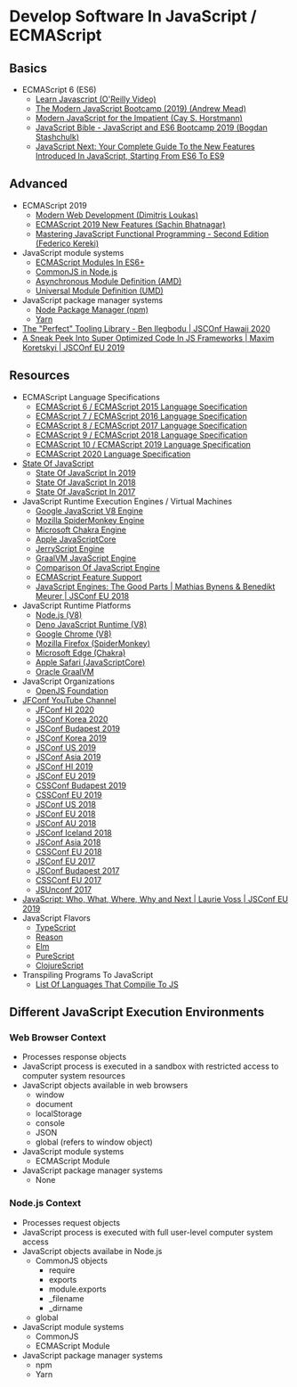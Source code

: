 # Develop Software In JavaScript / ECMAScript

## Basics

* ECMAScript 6 (ES6)
  * [Learn Javascript (O'Reilly Video)](https://learning.oreilly.com/videos/learn-javascript/9780136752899)
  * [The Modern JavaScript Bootcamp (2019) (Andrew Mead)](https://learning.oreilly.com/videos/the-modern-javascript/9781838983734/)
  * [Modern JavaScript for the Impatient (Cay S. Horstmann)](https://learning.oreilly.com/videos/modern-javascript-for/9780135812778)
  * [JavaScript Bible - JavaScript and ES6 Bootcamp 2019 (Bogdan Stashchulk)](https://learning.oreilly.com/videos/javascript-bible/9781839211782)
  * [JavaScript Next: Your Complete Guide To the New Features Introduced In JavaScript, Starting From ES6 To ES9](https://learning.oreilly.com/library/view/javascript-next-your/9781484253946/)

## Advanced

* ECMAScript 2019
  * [Modern Web Development (Dimitris Loukas)](https://learning.oreilly.com/videos/javascript-essentials-for/9781838982676)
  * [ECMAScript 2019 New Features (Sachin Bhatnagar)](https://learning.oreilly.com/videos/ecmascript-2019-new/9781838641825)
  * [Mastering JavaScript Functional Programming - Second Edition (Federico Kereki)](https://learning.oreilly.com/library/view/mastering-javascript-functional/9781839213069/)
* JavaScript module systems
  * [ECMAScript Modules In ES6+](https://www.ecma-international.org/ecma-262/#sec-modules)
  * [CommonJS in Node.js](https://requirejs.org/docs/commonjs.html)
  * [Asynchronous Module Definition (AMD)](https://github.com/amdjs/amdjs-api/blob/master/AMD.md)
  * [Universal Module Definition (UMD)](https://github.com/umdjs/umd)
* JavaScript package manager systems
  * [Node Package Manager (npm)](https://www.npmjs.com/)
  * [Yarn](https://yarnpkg.com/)
* [The "Perfect" Tooling Library - Ben Ilegbodu | JSCOnf Hawaii 2020](https://www.youtube.com/watch?v=kQ4r9OATmB0&list=PL37ZVnwpeshH-mmcnUNoM7LVyegK27Gm1&index=5)
* [A Sneak Peek Into Super Optimized Code In JS Frameworks | Maxim Koretskyi | JSCOnf EU 2019](https://youtu.be/_VHNTC67NR8?list=PL37ZVnwpeshHwJPVBqEnZild7QHWhdufu)

## Resources

* ECMAScript Language Specifications
  * [ECMAScript 6 / ECMAScript 2015 Language Specification](http://www.ecma-international.org/ecma-262/6.0/)
  * [ECMAScript 7 / ECMAScript 2016 Language Specification](https://www.ecma-international.org/ecma-262/7.0/)
  * [ECMAScript 8 / ECMAScript 2017 Language Specification](https://www.ecma-international.org/ecma-262/8.0/)
  * [ECMAScript 9 / ECMAScript 2018 Language Specification](https://ecma-international.org/ecma-262/9.0/)
  * [ECMAScript 10 / ECMAScript 2019 Language Specification](https://www.ecma-international.org/ecma-262/10.0/)
  * [ECMAScript 2020 Language Specification](https://www.ecma-international.org/ecma-262/)
* [State Of JavaScript](https://stateofjs.com/)
  * [State Of JavaScript In 2019](https://2019.stateofjs.com/)
  * [State Of JavaScript In 2018](https://2018.stateofjs.com/)
  * [State Of JavaScript In 2017](https://2017.stateofjs.com/)
* JavaScript Runtime Execution Engines / Virtual Machines
  * [Google JavaScript V8 Engine](https://v8.dev/)
  * [Mozilla SpiderMonkey Engine](https://developer.mozilla.org/en-US/docs/Mozilla/Projects/SpiderMonkey)
  * [Microsoft Chakra Engine](https://github.com/microsoft/ChakraCore )
  * [Apple JavaScriptCore](https://developer.apple.com/documentation/javascriptcore)
  * [JerryScript Engine](https://jerryscript.net/)
  * [GraalVM JavaScript Engine](https://github.com/graalvm/graaljs)
  * [Comparison Of JavaScript Engine](https://en.wikipedia.org/wiki/Comparison_of_JavaScript_engines)
  * [ECMAScript Feature Support](https://kangax.github.io/compat-table/es6/)
  * [JavaScript Engines: The Good Parts | Mathias Bynens & Benedikt Meurer | JSConf EU 2018](https://www.youtube.com/watch?v=5nmpokoRaZI)
* JavaScript Runtime Platforms
  * [Node.js (V8)](https://nodejs.org)
  * [Deno JavaScript Runtime (V8)](https://deno.land/)
  * [Google Chrome (V8)](https://www.google.com/chrome/)
  * [Mozilla Firefox (SpiderMonkey)](https://www.mozilla.org/en-US/firefox/)
  * [Microsoft Edge (Chakra)](https://www.microsoft.com/en-us/edge)
  * [Apple Safari (JavaScriptCore)](https://www.apple.com/safari/)
  * [Oracle GraalVM](https://www.graalvm.org/)
* JavaScript Organizations
  * [OpenJS Foundation](https://openjsf.org/)
* [JFConf YouTube Channel](https://www.youtube.com/c/JSConfEU/featured)
  * [JFConf HI 2020](https://www.youtube.com/playlist?list=PL37ZVnwpeshH-mmcnUNoM7LVyegK27Gm1)
  * [JSConf Korea 2020](https://www.youtube.com/playlist?list=PL37ZVnwpeshHlUonQ2pnYFd8SAiicjmlm)
  * [JSConf Budapest 2019](https://www.youtube.com/playlist?list=PL37ZVnwpeshEMCvdYDdZ09Sy-toTftWu0)
  * [JSConf Korea 2019](https://www.youtube.com/playlist?list=PL37ZVnwpeshGanWnYhTdoFLM2IDF28MaQ)
  * [JSConf US 2019](https://www.youtube.com/playlist?list=PL37ZVnwpeshEGvbeADo0HKaaTCsC7fk1x)
  * [JSConf Asia 2019](https://www.youtube.com/playlist?list=PL37ZVnwpeshEHcw37PA29vZCJRoIER9r3)
  * [JSConf HI 2019](https://www.youtube.com/playlist?list=PL37ZVnwpeshFfpar-NpSYzNQ9Yz-WO-qh)
  * [JSConf EU 2019](https://www.youtube.com/playlist?list=PL37ZVnwpeshHwJPVBqEnZild7QHWhdufu)
  * [CSSConf Budapest 2019](https://www.youtube.com/playlist?list=PL37ZVnwpeshEMCvdYDdZ09Sy-toTftWu0)
  * [CSSConf EU 2019](https://www.youtube.com/playlist?list=PL37ZVnwpeshERVKLkJdt5lpjJ1xqEJc17)
  * [JSConf US 2018](https://www.youtube.com/playlist?list=PL37ZVnwpeshGGVeMxXxCxjQZBJq5bqM7b)
  * [JSConf EU 2018](https://www.youtube.com/playlist?list=PL37ZVnwpeshG2YXJkun_lyNTtM-Qb3MKa)
  * [JSConf AU 2018](https://www.youtube.com/playlist?list=PLZriQCloF6GDuXF8RRPd1mIl9W2QXF-sQ)
  * [JSConf Iceland 2018](https://www.youtube.com/playlist?list=PL37ZVnwpeshEO7qXEbjG4riQD7SzydLEO)
  * [JSConf Asia 2018](https://www.youtube.com/playlist?list=PL37ZVnwpeshFqN5dcZ704lxI3F5iHDYkl)
  * [CSSConf EU 2018](https://www.youtube.com/playlist?list=PL37ZVnwpeshHJSJf46Rk4B8amvm7Ecu58)
  * [JSConf EU 2017](https://www.youtube.com/playlist?list=PL37ZVnwpeshFmAPr65sU2O5WMs7_CGjs_)
  * [JSConf Budapest 2017](https://www.youtube.com/playlist?list=PL37ZVnwpeshH9ztZfHqvQhF1_Zm4VcCTD)
  * [CSSConf EU 2017](https://www.youtube.com/playlist?list=PL37ZVnwpeshF0XmpjKBJ3-0kvr3b5ZpJR)
  * [JSUnconf 2017](https://www.youtube.com/playlist?list=PL37ZVnwpeshGfcG3idK0sFCH62U7mLYXg)
* [JavaScript: Who, What, Where, Why and Next | Laurie Voss | JSConf EU 2019](https://youtu.be/gChULw-uEjY?list=PL37ZVnwpeshHwJPVBqEnZild7QHWhdufu)
* JavaScript Flavors
  * [TypeScript](https://www.stackpath.com/why-stackpath/edgeengine/)
  * [Reason](https://reasonml.github.io/)
  * [Elm](https://elm-lang.org/)
  * [PureScript](https://www.purescript.org/)
  * [ClojureScript](https://clojurescript.org/)
* Transpiling Programs To JavaScript
  * [List Of Languages That Compilie To JS](https://github.com/jashkenas/coffeescript/wiki/list-of-languages-that-compile-to-js)

## Different JavaScript Execution Environments

### Web Browser Context

* Processes response objects
* JavaScript process is executed in a sandbox with restricted access to computer system resources
* JavaScript objects available in web browsers
  * window
  * document
  * localStorage
  * console
  * JSON
  * global (refers to window object)
* JavaScript module systems
  * ECMAScript Module
* JavaScript package manager systems
  * None

### Node.js Context

* Processes request objects
* JavaScript process is executed with full user-level computer system access
* JavaScript objects availabe in Node.js
  * CommonJS objects
    * require
    * exports
    * module.exports
    * _filename
    * _dirname
  * global
* JavaScript module systems
  * CommonJS
  * ECMAScript Module
* JavaScript package manager systems
  * npm
  * Yarn